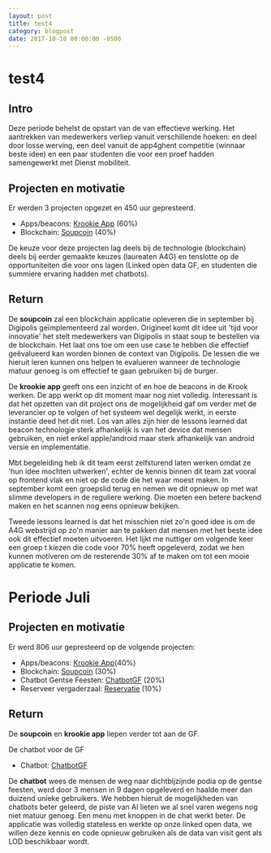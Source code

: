 ```yaml
---
layout: post
title: test4
category: blogpost
date: 2017-10-10 00:00:00 -0500
---
```



# test4

## Intro 
Deze periode behelst de opstart van de van effectieve werking. Het aantrekken van medewerkers verliep vanuit verschillende hoeken: en deel door losse werving, een deel vanuit de app4ghent competitie (winnaar beste idee) en een paar studenten die voor een proef hadden samengewerkt met Dienst mobiliteit. 

## Projecten en motivatie

Er werden 3 projecten opgezet en 450 uur gepresteerd.

* Apps/beacons: [Krookie App](https://github.com/lab9k/Krookie) (60%)
* Blockchain: [Soupcoin](https://github.com/lab9k/SoupCoin) (40%)

De keuze voor deze projecten lag deels bij de technologie (blockchain) deels bij eerder gemaakte keuzes (laureaten A4G) en tenslotte op de opportuniteiten die voor ons lagen (Linked open data GF, en studenten die summiere ervaring hadden met chatbots).

## Return

De **soupcoin** zal een blockchain applicatie opleveren die in september bij Digipolis geïmplementeerd zal worden. Origineel komt dit idee uit 'tijd voor innovatie' het stelt medewerkers van Digipolis in staat soup te bestellen via de blockchain. 
Het laat ons toe om een use case te hebben die effectief geëvalueerd kan worden binnen de context van Digipolis. De lessen die we hieruit leren kunnen ons helpen te evalueren wanneer de technologie matuur genoeg is om effectief te gaan gebruiken bij de burger. 

De **krookie app** geeft ons een inzicht of en hoe de beacons in de Krook werken. De app werkt op dit moment maar nog niet volledig. Interessant is dat het opzetten van dit project ons de mogelijkheid gaf om verder met de leverancier op te volgen of het systeem wel degelijk werkt, in eerste instantie deed het dit niet. 
Los van alles zijn hier de lessons learned dat beacon technologie sterk afhankelijk is van het device dat mensen gebruiken, en niet enkel apple/android maar sterk afhankelijk van android versie en implementatie. 

Mbt begeleiding heb ik dit team eerst zelfsturend laten werken omdat ze 'hun idee mochten uitwerken', echter de kennis binnen dit team zat vooral op frontend vlak en niet op de code die het waar moest maken. In september komt een groepslid terug en nemen we dit opnieuw op met wat slimme developers in de reguliere werking. Die moeten een betere backend maken en het scannen nog eens opnieuw bekijken.

Tweede lessons learned is dat het misschien niet zo'n goed idee is om de A4G webstrijd op zo'n manier aan te pakken dat mensen met het beste idee ook dit effectief moeten uitvoeren. Het lijkt me nuttiger om volgende keer een groep t kiezen die code voor 70% heeft opgeleverd, zodat we hen kunnen motiveren om de resterende 30% af te maken om tot een mooie applicatie te komen.


# Periode Juli

## Projecten en motivatie

Er werd 806 uur gepresteerd op de volgende projecten:  

* Apps/beacons: [Krookie App](https://github.com/lab9k/Krookie)(40%)
* Blockchain: [Soupcoin](https://github.com/lab9k/SoupCoin) (30%)
* Chatbot Gentse Feesten: [ChatbotGF](https://github.com/lab9k/ChatbotGF) (20%)
* Reserveer vergaderzaal: [Reservatie](https://github.com/lab9k/reservatie_OpenCV) (10%)

## Return

De **soupcoin** en **krookie app**  liepen verder tot aan de GF. 

De chatbot voor de GF 





* Chatbot: [ChatbotGF](https://github.com/lab9k/ChatbotGF)


De **chatbot** wees de mensen de weg naar dichtbijzijnde podia op de gentse feesten, werd door 3 mensen in 9 dagen opgeleverd en haalde meer dan duizend unieke gebruikers. We hebben hieruit de mogelijkheden van chatbots beter geleerd, de piste van AI lieten we al snel varen wegens nog niet matuur genoeg. Een menu met knoppen in de chat werkt beter. De applicatie was volledig stateless en werkte op onze linked open data, we willen deze kennis en code opnieuw gebruiken als de data van visit gent als LOD beschikbaar wordt. 

 